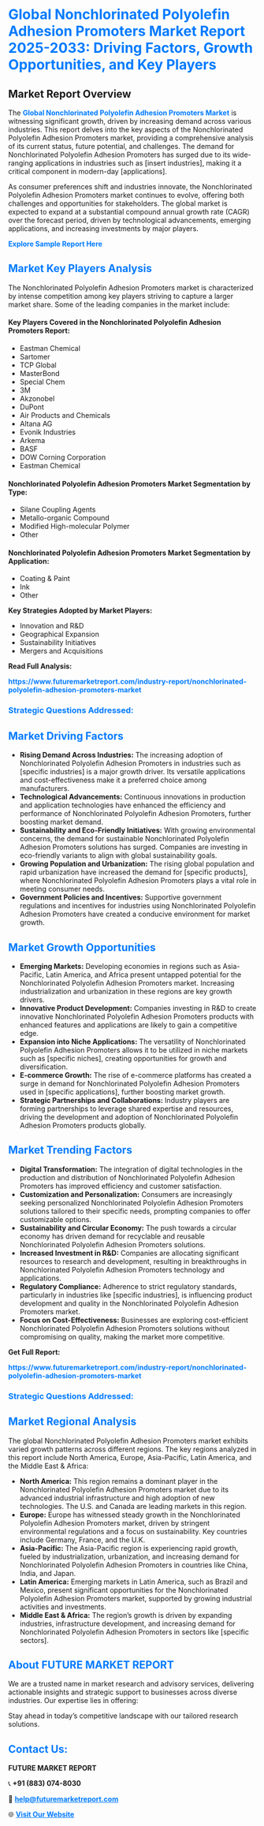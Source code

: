 <h1 style="color: #007BFF;">Global Nonchlorinated Polyolefin Adhesion Promoters Market Report 2025-2033: Driving Factors, Growth Opportunities, and Key Players</h1>

<section id="overview">
<h2>Market Report Overview</h2>
<p>The <a href="https://www.futuremarketreport.com/industry-report/nonchlorinated-polyolefin-adhesion-promoters-market" style="color: #007BFF; text-decoration: none;"><strong>Global Nonchlorinated Polyolefin Adhesion Promoters Market</strong></a> is witnessing significant growth, driven by increasing demand across various industries. This report delves into the key aspects of the Nonchlorinated Polyolefin Adhesion Promoters market, providing a comprehensive analysis of its current status, future potential, and challenges. The demand for Nonchlorinated Polyolefin Adhesion Promoters has surged due to its wide-ranging applications in industries such as [insert industries], making it a critical component in modern-day [applications].</p>
<p>As consumer preferences shift and industries innovate, the Nonchlorinated Polyolefin Adhesion Promoters market continues to evolve, offering both challenges and opportunities for stakeholders. The global market is expected to expand at a substantial compound annual growth rate (CAGR) over the forecast period, driven by technological advancements, emerging applications, and increasing investments by major players.</p>
</section>

<section id="overview">
<p><a href="https://www.futuremarketreport.com/request-sample/reportId=60195" style="color: #007BFF; text-decoration: none;"><strong>Explore Sample Report Here</strong></a></p>
</section>

<section id="key-players">
<h2 style="color: #007BFF;">Market Key Players Analysis</h2>
<p>The Nonchlorinated Polyolefin Adhesion Promoters market is characterized by intense competition among key players striving to capture a larger market share. Some of the leading companies in the market include:</p>
<h4>Key Players Covered in the Nonchlorinated Polyolefin Adhesion Promoters Report:</h4>
<ul><li>Eastman Chemical</li><li>Sartomer</li><li>TCP Global</li><li>MasterBond</li><li>Special Chem</li><li>3M</li><li>Akzonobel</li><li>DuPont</li><li>Air Products and Chemicals</li><li>Altana AG</li><li>Evonik Industries</li><li>Arkema</li><li>BASF</li><li>DOW Corning Corporation</li><li>Eastman Chemical</li></ul>
<h4>Nonchlorinated Polyolefin Adhesion Promoters Market Segmentation by Type:</h4>
<ul><li>Silane Coupling Agents</li><li>Metallo-organic Compound</li><li>Modified High-molecular Polymer</li><li>Other</li></ul>

<h4>Nonchlorinated Polyolefin Adhesion Promoters Market Segmentation by Application:</h4>
<ul><li>Coating &amp; Paint</li><li>Ink</li><li>Other</li></ul>
<p><strong>Key Strategies Adopted by Market Players:</strong></p>
<ul>
<li>Innovation and R&D</li>
<li>Geographical Expansion</li>
<li>Sustainability Initiatives</li>
<li>Mergers and Acquisitions</li>
</ul>
</section>

<section>
<p><strong>Read Full Analysis: </strong></p><a href="https://www.futuremarketreport.com/industry-report/nonchlorinated-polyolefin-adhesion-promoters-market" style="color: #007BFF; text-decoration: none;"><strong>https://www.futuremarketreport.com/industry-report/nonchlorinated-polyolefin-adhesion-promoters-market</strong></a>
<h3 style="color: #007BFF;">Strategic Questions Addressed:</h3>
</section>

<section id="driving-factors">
<h2 style="color: #007BFF;">Market Driving Factors</h2>
<ul>
<li><strong>Rising Demand Across Industries:</strong> The increasing adoption of Nonchlorinated Polyolefin Adhesion Promoters in industries such as [specific industries] is a major growth driver. Its versatile applications and cost-effectiveness make it a preferred choice among manufacturers.</li>
<li><strong>Technological Advancements:</strong> Continuous innovations in production and application technologies have enhanced the efficiency and performance of Nonchlorinated Polyolefin Adhesion Promoters, further boosting market demand.</li>
<li><strong>Sustainability and Eco-Friendly Initiatives:</strong> With growing environmental concerns, the demand for sustainable Nonchlorinated Polyolefin Adhesion Promoters solutions has surged. Companies are investing in eco-friendly variants to align with global sustainability goals.</li>
<li><strong>Growing Population and Urbanization:</strong> The rising global population and rapid urbanization have increased the demand for [specific products], where Nonchlorinated Polyolefin Adhesion Promoters plays a vital role in meeting consumer needs.</li>
<li><strong>Government Policies and Incentives:</strong> Supportive government regulations and incentives for industries using Nonchlorinated Polyolefin Adhesion Promoters have created a conducive environment for market growth.</li>
</ul>
</section>

<section id="growth-opportunities">
<h2 style="color: #007BFF;">Market Growth Opportunities</h2>
<ul>
<li><strong>Emerging Markets:</strong> Developing economies in regions such as Asia-Pacific, Latin America, and Africa present untapped potential for the Nonchlorinated Polyolefin Adhesion Promoters market. Increasing industrialization and urbanization in these regions are key growth drivers.</li>
<li><strong>Innovative Product Development:</strong> Companies investing in R&D to create innovative Nonchlorinated Polyolefin Adhesion Promoters products with enhanced features and applications are likely to gain a competitive edge.</li>
<li><strong>Expansion into Niche Applications:</strong> The versatility of Nonchlorinated Polyolefin Adhesion Promoters allows it to be utilized in niche markets such as [specific niches], creating opportunities for growth and diversification.</li>
<li><strong>E-commerce Growth:</strong> The rise of e-commerce platforms has created a surge in demand for Nonchlorinated Polyolefin Adhesion Promoters used in [specific applications], further boosting market growth.</li>
<li><strong>Strategic Partnerships and Collaborations:</strong> Industry players are forming partnerships to leverage shared expertise and resources, driving the development and adoption of Nonchlorinated Polyolefin Adhesion Promoters products globally.</li>
</ul>
</section>

<section id="trending-factors">
<h2 style="color: #007BFF;">Market Trending Factors</h2>
<ul>
<li><strong>Digital Transformation:</strong> The integration of digital technologies in the production and distribution of Nonchlorinated Polyolefin Adhesion Promoters has improved efficiency and customer satisfaction.</li>
<li><strong>Customization and Personalization:</strong> Consumers are increasingly seeking personalized Nonchlorinated Polyolefin Adhesion Promoters solutions tailored to their specific needs, prompting companies to offer customizable options.</li>
<li><strong>Sustainability and Circular Economy:</strong> The push towards a circular economy has driven demand for recyclable and reusable Nonchlorinated Polyolefin Adhesion Promoters solutions.</li>
<li><strong>Increased Investment in R&D:</strong> Companies are allocating significant resources to research and development, resulting in breakthroughs in Nonchlorinated Polyolefin Adhesion Promoters technology and applications.</li>
<li><strong>Regulatory Compliance:</strong> Adherence to strict regulatory standards, particularly in industries like [specific industries], is influencing product development and quality in the Nonchlorinated Polyolefin Adhesion Promoters market.</li>
<li><strong>Focus on Cost-Effectiveness:</strong> Businesses are exploring cost-efficient Nonchlorinated Polyolefin Adhesion Promoters solutions without compromising on quality, making the market more competitive.</li>
</ul>
</section>

<section>
<p><strong>Get Full Report: </strong></p><a href="https://www.futuremarketreport.com/industry-report/nonchlorinated-polyolefin-adhesion-promoters-market" style="color: #007BFF; text-decoration: none;"><strong>https://www.futuremarketreport.com/industry-report/nonchlorinated-polyolefin-adhesion-promoters-market</strong></a>
<h3 style="color: #007BFF;">Strategic Questions Addressed:</h3>
</section>


<section id="regional-analysis">
<h2 style="color: #007BFF;">Market Regional Analysis</h2>
<p>The global Nonchlorinated Polyolefin Adhesion Promoters market exhibits varied growth patterns across different regions. The key regions analyzed in this report include North America, Europe, Asia-Pacific, Latin America, and the Middle East & Africa:</p>
<ul>
<li><strong>North America:</strong> This region remains a dominant player in the Nonchlorinated Polyolefin Adhesion Promoters market due to its advanced industrial infrastructure and high adoption of new technologies. The U.S. and Canada are leading markets in this region.</li>
<li><strong>Europe:</strong> Europe has witnessed steady growth in the Nonchlorinated Polyolefin Adhesion Promoters market, driven by stringent environmental regulations and a focus on sustainability. Key countries include Germany, France, and the U.K.</li>
<li><strong>Asia-Pacific:</strong> The Asia-Pacific region is experiencing rapid growth, fueled by industrialization, urbanization, and increasing demand for Nonchlorinated Polyolefin Adhesion Promoters in countries like China, India, and Japan.</li>
<li><strong>Latin America:</strong> Emerging markets in Latin America, such as Brazil and Mexico, present significant opportunities for the Nonchlorinated Polyolefin Adhesion Promoters market, supported by growing industrial activities and investments.</li>
<li><strong>Middle East & Africa:</strong> The region’s growth is driven by expanding industries, infrastructure development, and increasing demand for Nonchlorinated Polyolefin Adhesion Promoters in sectors like [specific sectors].</li>
</ul>
</section>

<footer>
<h2 style="color: #007BFF;">About FUTURE MARKET REPORT</h2>
<p>We are a trusted name in market research and advisory services, delivering actionable insights and strategic support to businesses across diverse industries. Our expertise lies in offering:</p>

<p>Stay ahead in today’s competitive landscape with our tailored research solutions.</p>

<h2 style="color: #007BFF;">Contact Us:</h2>
<p><strong>FUTURE MARKET REPORT</strong></p>
<p>📞 <strong>+91 (883) 074-8030</strong></p>
<p>📧 <strong><a href="mailto:help@futuremarketreport.com" style="color: #007BFF;">help@futuremarketreport.com</a></strong></p>
<p>🌐 <strong><a href="https://www.futuremarketreport.com/" style="color: #007BFF;">Visit Our Website</a></strong></p>
</footer>